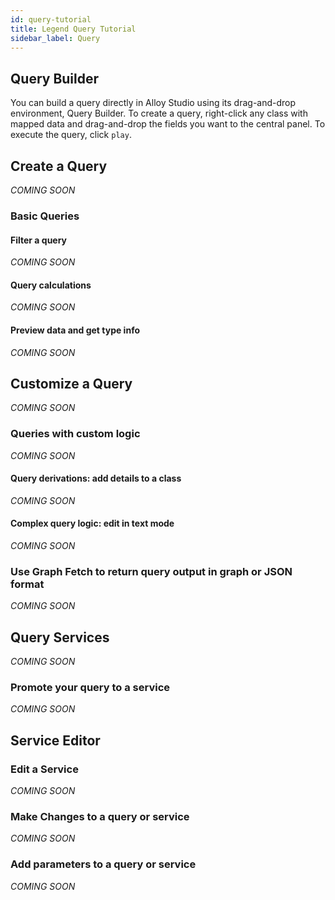 ```yaml
---
id: query-tutorial
title: Legend Query Tutorial
sidebar_label: Query 
---
```

## Query Builder
You can build a query directly in Alloy Studio using its drag-and-drop environment, Query Builder. To create a query, right-click any class with mapped data and drag-and-drop the fields you want to the central panel. To execute the query, click `play`. 

## Create a Query
_COMING SOON_

### Basic Queries

#### Filter a query
_COMING SOON_

#### Query calculations
_COMING SOON_

#### Preview data and get type info
_COMING SOON_

## Customize a Query
_COMING SOON_

### Queries with custom logic
_COMING SOON_

#### Query derivations: add details to a class
_COMING SOON_

#### Complex query logic: edit in text mode
_COMING SOON_

### Use Graph Fetch to return query output in graph or JSON format
_COMING SOON_

## Query Services 
_COMING SOON_

### Promote your query to a service
_COMING SOON_

## Service Editor

### Edit a Service
_COMING SOON_

### Make Changes to a query or service
_COMING SOON_

### Add parameters to a query or service
_COMING SOON_
